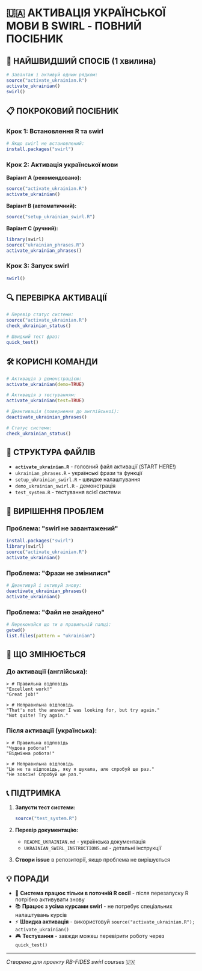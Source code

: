 # 🇺🇦 АКТИВАЦІЯ УКРАЇНСЬКОЇ МОВИ В SWIRL - ПОВНИЙ ПОСІБНИК

## 🚀 НАЙШВИДШИЙ СПОСІБ (1 хвилина)

```r
# Завантаж і активуй одним рядком:
source("activate_ukrainian.R")
activate_ukrainian()
swirl()
```

## 📋 ПОКРОКОВИЙ ПОСІБНИК

### Крок 1: Встановлення R та swirl
```r
# Якщо swirl не встановлений:
install.packages("swirl")
```

### Крок 2: Активація української мови
**Варіант A (рекомендовано):**
```r
source("activate_ukrainian.R")
activate_ukrainian()
```

**Варіант B (автоматичний):**
```r
source("setup_ukrainian_swirl.R")
```

**Варіант C (ручний):**
```r
library(swirl)
source("ukrainian_phrases.R")
activate_ukrainian_phrases()
```

### Крок 3: Запуск swirl
```r
swirl()
```

## 🔍 ПЕРЕВІРКА АКТИВАЦІЇ

```r
# Перевір статус системи:
source("activate_ukrainian.R")
check_ukrainian_status()

# Швидкий тест фраз:
quick_test()
```

## 🛠️ КОРИСНІ КОМАНДИ

```r
# Активація з демонстрацією:
activate_ukrainian(demo=TRUE)

# Активація з тестуванням:
activate_ukrainian(test=TRUE)

# Деактивація (повернення до англійської):
deactivate_ukrainian_phrases()

# Статус системи:
check_ukrainian_status()
```

## 📁 СТРУКТУРА ФАЙЛІВ

- **`activate_ukrainian.R`** - головний файл активації (START HERE!)
- `ukrainian_phrases.R` - українські фрази та функції
- `setup_ukrainian_swirl.R` - швидке налаштування
- `demo_ukrainian_swirl.R` - демонстрація
- `test_system.R` - тестування всієї системи

## 🔧 ВИРІШЕННЯ ПРОБЛЕМ

### Проблема: "swirl не завантажений"
```r
install.packages("swirl")
library(swirl)
source("activate_ukrainian.R")
activate_ukrainian()
```

### Проблема: "Фрази не змінилися"
```r
# Деактивуй і активуй знову:
deactivate_ukrainian_phrases()
activate_ukrainian()
```

### Проблема: "Файл не знайдено"
```r
# Переконайся що ти в правильній папці:
getwd()
list.files(pattern = "ukrainian")
```

## 🎯 ЩО ЗМІНЮЄТЬСЯ

### До активації (англійська):
```
> # Правильна відповідь
"Excellent work!"
"Great job!"

> # Неправильна відповідь  
"That's not the answer I was looking for, but try again."
"Not quite! Try again."
```

### Після активації (українська):
```
> # Правильна відповідь
"Чудова робота!"
"Відмінна робота!"

> # Неправильна відповідь
"Це не та відповідь, яку я шукала, але спробуй ще раз."
"Не зовсім! Спробуй ще раз."
```

## 📞 ПІДТРИМКА

1. **Запусти тест системи:**
   ```r
   source("test_system.R")
   ```

2. **Перевір документацію:**
   - `README_UKRAINIAN.md` - українська документація
   - `UKRAINIAN_SWIRL_INSTRUCTIONS.md` - детальні інструкції

3. **Створи issue** в репозиторії, якщо проблема не вирішується

## 💡 ПОРАДИ

- 🔄 **Система працює тільки в поточній R сесії** - після перезапуску R потрібно активувати знову
- 📚 **Працює з усіма курсами swirl** - не потребує спеціальних налаштувань курсів
- ⚡ **Швидка активація** - використовуй `source("activate_ukrainian.R"); activate_ukrainian()`
- 🎮 **Тестування** - завжди можеш перевірити роботу через `quick_test()`

---
*Створено для проекту RB-FIDES swirl courses* 🇺🇦